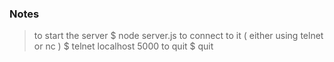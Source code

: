 
###  Notes

>  to start the server
$ node server.js
> to connect to it ( either using telnet or nc )
$ telnet localhost 5000 
> to quit
$ quit<enter>



